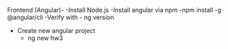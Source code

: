 Frontend (Angular)-
  -Install Node.js
  -Install angular via npm
    -npm install -g @angular/cli
    -Verify with - ng version
  - Create new angular project
    - ng new hw3